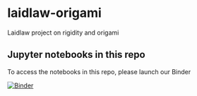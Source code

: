 # laidlaw-origami

Laidlaw project on rigidity and origami

## Jupyter notebooks in this repo

To access the notebooks in this repo, please launch our Binder

[![Binder](https://mybinder.org/badge_logo.svg)](https://mybinder.org/v2/gh/theran/laidlaw-origami/HEAD?filepath=.%2FRigidity%2Fexamples%2Fexamples.ipynb)
